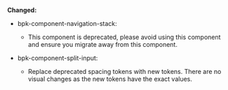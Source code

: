**Changed:**
- bpk-component-navigation-stack:
  - This component is deprecated, please avoid using this component and ensure you migrate away from this component.

- bpk-component-split-input:
  - Replace deprecated spacing tokens with new tokens. There are no visual changes as the new tokens have the exact values.